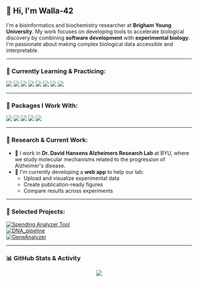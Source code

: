 <h2>👋 Hi, I'm Walla-42</h2>

I'm a bioinformatics and biochemistry researcher at **Brigham Young University**. My work focuses on developing tools to accelerate biological discovery by combining **software development** with **experimental biology**. I'm passionate about making complex biological data accessible and interpretable.

---

<h3>🌱 Currently Learning & Practicing:</h3>

<p>
  <a href="https://www.python.org/"><img src="https://img.shields.io/badge/Python-3670A0?logo=python&logoColor=ffdd54" /></a>
  <a href="https://www.learncpp.com/"><img src="https://img.shields.io/badge/C++-%2300599C.svg?logo=c%2B%2B&logoColor=white" /></a>
  <a href="https://www.java.com/"><img src="https://img.shields.io/badge/Java-%23ED8B00.svg?logo=openjdk&logoColor=white" /></a>
  <a href="https://www.sqlite.org/"><img src="https://img.shields.io/badge/SQLite-%2307405e.svg?logo=sqlite&logoColor=white" /></a>
  <a href="https://developer.mozilla.org/en-US/docs/Web/JavaScript"><img src="https://img.shields.io/badge/JavaScript-F7DF1E?logo=JavaScript&logoColor=000" /></a>
  <a href="https://reactjs.org/"><img src="https://img.shields.io/badge/React-%2320232a.svg?logo=react&logoColor=%2361DAFB" /></a>
  <a href="https://developer.mozilla.org/en-US/docs/Web/CSS"><img src="https://img.shields.io/badge/CSS-1572B6?logo=css3&logoColor=fff" /></a>
  <a href="https://developer.mozilla.org/en-US/docs/Web/HTML"><img src="https://img.shields.io/badge/HTML-%23E34F26.svg?logo=html5&logoColor=white" /></a>
</p>

---

<h3>🧠 Packages I Work With:</h3>

<p>
  <a href="https://scikit-learn.org/"><img src="https://img.shields.io/badge/scikit--learn-%23F7931E.svg?logo=scikit-learn&logoColor=white" /></a>
  <a href="https://pandas.pydata.org/"><img src="https://img.shields.io/badge/pandas-%23150458.svg?logo=pandas&logoColor=white" /></a>
  <a href="https://numpy.org/"><img src="https://img.shields.io/badge/numpy-%23013243.svg?logo=numpy&logoColor=white" /></a>
  <a href="https://biopython.org/"><img src="https://img.shields.io/badge/Biopython-%23307ffd.svg?logo=BioPython&logoColor=black" /></a>
  <a href="https://matplotlib.org/"><img src="https://custom-icon-badges.demolab.com/badge/Matplotlib-71D291?logo=matplotlib&logoColor=fff" /></a>
</p>

---

<h3>🧪 Research & Current Work:</h3>

- 🔬 I work in **Dr. David Hansens Alzheimers Research Lab** at BYU, where we study molecular mechanisms related to the progression of Alzheimer's disease.
- 🧠 I'm currently developing a **web app** to help our lab:
  - Upload and visualize experimental data
  - Create publication-ready figures
  - Compare results across experiments

---

<h3>📁 Selected Projects:</h3>

[![Spending Analyzer Tool](https://img.shields.io/badge/SpendingAnalyzerTool-v0.9_beta-red.svg)](https://github.com/walla-42/SpendingAnalyzerTool)  
[![DNA_pipeline](https://img.shields.io/badge/Gene_Search-v1.0-blue.svg)](https://github.com/walla-42/Gene_Search)  
[![GeneAnalyzer](https://img.shields.io/badge/GeneAnalyzer-v2.1-green.svg)](https://github.com/walla-42/GeneAnalyzer)

<!-- If/when public -->
<!-- [![Lab Data App](https://img.shields.io/badge/Lab_Data_App-in_progress-orange.svg)](https://github.com/walla-42/LabDataApp) -->

---

<h3>📊 GitHub Stats & Activity</h3>

<div align="center">
  <img src="https://github-readme-stats.vercel.app/api/top-langs/?username=Walla-42&theme=dark&show_icons=true&hide_border=true&layout=compact" />
</div>

<!--
Walla-42/Walla-42 is a ✨ special ✨ repository because its `README.md` appears on your GitHub profile.
You can click the Preview link to take a look at your changes.
